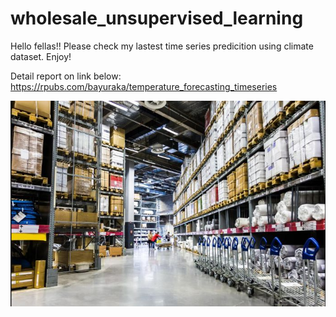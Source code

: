 # wholesale_unsupervised_learning

Hello fellas!!
Please check my lastest time series predicition using climate dataset.
Enjoy!

Detail report on link below:
https://rpubs.com/bayuraka/temperature_forecasting_timeseries

![image](https://github.com/bayuraka/wholesale_unsupervised_learning/blob/main/wholesale.jpeg)

